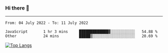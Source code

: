 ### Hi there 👋
---
<!--START_SECTION:waka-->

```text
From: 04 July 2022 - To: 11 July 2022

JavaScript       1 hr 3 mins     █████████████▓░░░░░░░░░░░   54.88 %
Other            24 mins         █████▒░░░░░░░░░░░░░░░░░░░   20.69 %
```

<!--END_SECTION:waka-->

[![Top Langs](https://github-readme-stats.vercel.app/api/top-langs/?username=HyunAh-iia&layout=compact)](https://github.com/anuraghazra/github-readme-stats)
<!--
**HyunAh-iia/HyunAh-iia** is a ✨ _special_ ✨ repository because its `README.md` (this file) appears on your GitHub profile.

Here are some ideas to get you started:

- 🔭 I’m currently working on ...
- 🌱 I’m currently learning ...
- 👯 I’m looking to collaborate on ...
- 🤔 I’m looking for help with ...
- 💬 Ask me about ...
- 📫 How to reach me: ...
- 😄 Pronouns: ...
- ⚡ Fun fact: ...
-->

